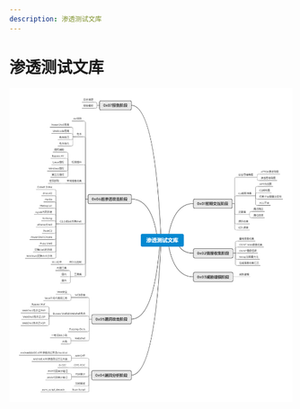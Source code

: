 ```yaml
---
description: 渗透测试文库
---
```


# 渗透测试文库

![渗透测试文库](../../../.gitbook/assets/Penetrationtestlibrary.png)

